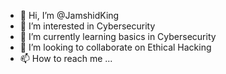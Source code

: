 - 👋 Hi, I’m @JamshidKing
- 👀 I’m interested in Cybersecurity  
- 🌱 I’m currently learning basics in Cybersecurity
- 💞️ I’m looking to collaborate on Ethical Hacking
- 📫 How to reach me ...

<!---
JamshidKing/JamshidKing is a ✨ special ✨ repository because its `README.md` (this file) appears on your GitHub profile.
You can click the Preview link to take a look at your changes.
--->
